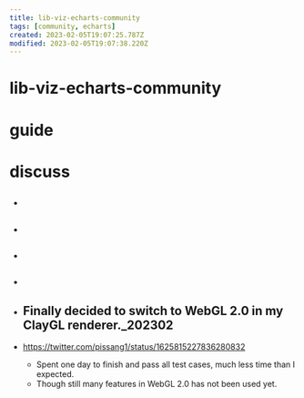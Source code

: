 ```yaml
---
title: lib-viz-echarts-community
tags: [community, echarts]
created: 2023-02-05T19:07:25.787Z
modified: 2023-02-05T19:07:38.220Z
---
```


# lib-viz-echarts-community

# guide

# discuss
- ## 

- ## 

- ## 

- ## 

- ## Finally decided to switch to WebGL 2.0 in my ClayGL renderer._202302
- https://twitter.com/pissang1/status/1625815227836280832
  - Spent one day to finish and pass all test cases, much less time than I expected. 
  - Though still many features in WebGL 2.0 has not been used yet.
